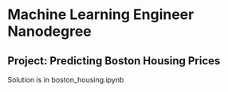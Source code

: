 # Machine Learning Engineer Nanodegree
## Project: Predicting Boston Housing Prices
Solution is in boston_housing.ipynb
